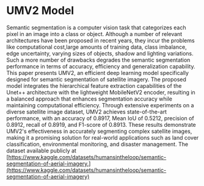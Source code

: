 # UMV2 Model
Semantic segmentation is a computer vision task that categorizes each pixel in an image into a class or object. Although a number of relevant architectures have been proposed in recent years, they incur the problems like computational cost,large amounts of training data, class imbalance, edge uncertainty, varying sizes of objects, shadow and lighting variations. Such a more number of drawbacks degrades the semantic segmentation performance in terms of accuracy, efficiency and generalization capability.  This paper presents UMV2, an efficient deep learning model specifically designed for semantic segmentation of satellite imagery. The proposed model integrates the hierarchical feature extraction capabilities of the Unet++ architecture with the lightweight MobileNetV2 encoder, resulting in a balanced approach that enhances segmentation accuracy while maintaining computational efficiency. Through extensive experiments on a diverse satellite image dataset, UMV2 achieves state-of-the-art performance, with an accuracy of 0.8917, Mean IoU of 0.5212, precision of 0.8912, recall of 0.8919, and F1-score of 0.8913. These results demonstrate UMV2's effectiveness in accurately segmenting complex satellite images, making it a promising solution for real-world applications such as land cover classification, environmental monitoring, and disaster management. The dataset available publicly at [https://www.kaggle.com/datasets/humansintheloop/semantic-segmentation-of-aerial-imagery.](https://www.kaggle.com/datasets/humansintheloop/semantic-segmentation-of-aerial-imagery)
 

